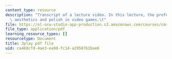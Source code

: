 ```yaml
---
content_type: resource
description: "Transcript of a lecture video. In this lecture, the professors discuss\
  \ aesthetics and polish in video games.\t"
file: https://ol-ocw-studio-app-production.s3.amazonaws.com/courses/cms-611j-creating-video-games-fall-2014/ca468cfd4ae3ea90fc14a29587b1bae6_0teK9aXB0GI.pdf
file_type: application/pdf
learning_resource_types: []
resourcetype: Document
title: 3play pdf file
uid: ca468cfd-4ae3-ea90-fc14-a29587b1bae6
---
```

